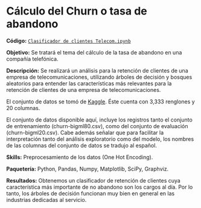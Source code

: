 # Cálculo del Churn o tasa de abandono
**Código:** [`Clasificador de clientes Telecom.ipynb`](https://github.com/ElAleph25/Projectos-del-Portafolio-/blob/main/LSAParaExpedientesM%C3%A9dicos/LSA%20para%20expedientes%20me%CC%81dicos.ipynb)

**Objetivo:** Se tratará el tema del cálculo de la tasa de abandono en una compañía telefónica.

**Descripción:** Se realizará un análisis para la retención de clientes de una empresa de telecomunicaciones, utilizando árboles de decisión y bosques aleatorios para entender las características más relevantes para la retención de clientes de una empresa de telecomunicaciones.

El conjunto de datos se tomó de [Kaggle](https://www.kaggle.com/datasets/mnassrib/telecom-churn-datasets?datasetId=255093&sortBy=voteCount&select=churn-bigml-80.csv). Éste cuenta con 3,333 renglones y 20 columnas.

El conjunto de datos disponible aquí, incluye los registros tanto el conjunto de entrenamiento (churn-bigml80.csv), como del conjunto de evaluación (churn-bigml20.csv).
Cabe además señalar que para facilitar la interpretación tanto del análisis exploratorio como del modelo, los nombres de las columnas del conjunto de datos se tradujo al español. 

**Skills:** Preprocesamiento de los datos (One Hot Encoding).

**Paquetería:** Python, Pandas, Numpy, Matplotlib, SciPy, Graphviz.

**Resultados:** Obtenemos un clasificador de retención de clientes cuya característica más importante de no abandono son los cargos al día. 
Por lo tanto, los árboles de decisión funcionan muy bien en general en las industrias dedicadas al servicio. 

